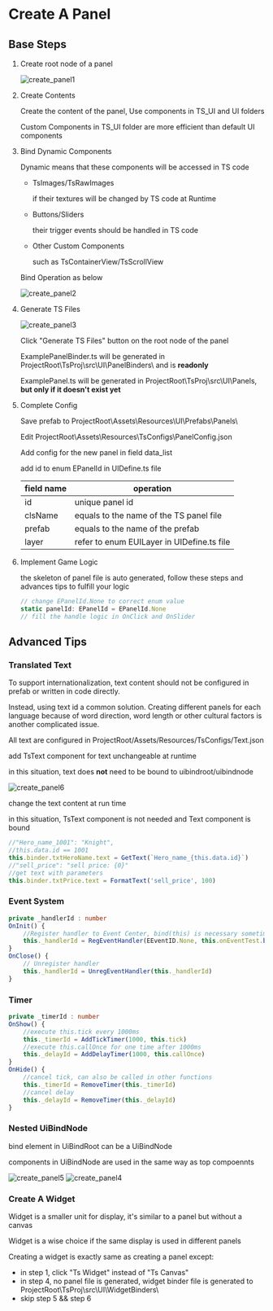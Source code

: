 

# Create A Panel

## Base Steps

1. Create root node of a panel

   ![create_panel1](imgs/create_panel1.png)

2. Create Contents

   Create the content of the panel, Use components in TS_UI and UI folders

   Custom Components in TS_UI folder are more efficient than default UI components

3. Bind Dynamic Components

      Dynamic means that these components will be accessed in TS code

      - TsImages/TsRawImages
        
        if their textures will be changed by TS code at Runtime
        
      - Buttons/Sliders 
        
        their trigger events should be handled in TS code
        
      - Other Custom Components
        
        such as TsContainerView/TsScrollView
        

      Bind Operation as below

      ![create_panel2](imgs/create_panel2.png)

4. Generate TS Files

      ![create_panel3](imgs/create_panel3.png)

      Click "Generate TS Files" button on the root node of the panel

      ExamplePanelBinder.ts will be generated in ProjectRoot\TsProj\src\UI\PanelBinders\ and is **readonly**

      ExamplePanel.ts will be generated in  ProjectRoot\TsProj\src\UI\Panels\, **but only if it doesn't exist yet**

5. Complete Config

      Save prefab to ProjectRoot\Assets\Resources\UI\Prefabs\Panels\

      Edit  ProjectRoot\Assets\Resources\TsConfigs\PanelConfig.json

      Add config  for the new panel in field data_list

      add id to enum EPanelId in UIDefine.ts file

      | field name | operation                                    |
      | ---------- | -------------------------------------------- |
      | id         | unique panel id                              |
      | clsName    | equals to the name of the TS panel file      |
      | prefab     | equals to the name of the prefab             |
      | layer      | refer to enum  EUILayer in  UIDefine.ts file |

6. Implement Game Logic

   the skeleton of panel file is auto generated, follow these steps and advances tips to fulfill your logic

      ``` typescript
      // change EPanelId.None to correct enum value
      static panelId: EPanelId = EPanelId.None
      // fill the handle logic in OnClick and OnSlider
      ```
   

## Advanced Tips

### Translated Text

To support internationalization, text content should not be configured in prefab or written in code  directly.

Instead, using text id a common solution. Creating different panels for each language because of word direction, word length or other cultural factors is another complicated issue.

All text are configured in ProjectRoot/Assets/Resources/TsConfigs/Text.json

add TsText component for text unchangeable at runtime

in this situation, text does **not** need to be bound to uibindroot/uibindnode

![create_panel6](imgs/create_panel6.png)

change the text content at run time

in this situation, TsText component is not needed and Text component is bound

```typescript
//"Hero_name_1001": "Knight",
//this.data.id == 1001
this.binder.txtHeroName.text = GetText(`Hero_name_{this.data.id}`)
//"sell_price": "sell price: {0}"
//get text with parameters
this.binder.txtPrice.text = FormatText('sell_price', 100)
```



### Event System

``` typescript
private _handlerId : number    
OnInit() {
    //Register handler to Event Center, bind(this) is necessary sometimes
    this._handlerId = RegEventHandler(EEventID.None, this.onEventTest.bind(this))
}
OnClose() {
    // Unregister handler
    this._handlerId = UnregEventHandler(this._handlerId)
}
```

### Timer

```typescript
private _timerId : number
OnShow() {
    //execute this.tick every 1000ms
    this._timerId = AddTickTimer(1000, this.tick)
    //execute this.callOnce for one time after 1000ms
    this._delayId = AddDelayTimer(1000, this.callOnce)
}
OnHide() {
    //cancel tick, can also be called in other functions
    this._timerId = RemoveTimer(this._timerId)
    //cancel delay
    this._delayId = RemoveTimer(this._delayId)
}
```

### Nested UiBindNode

bind element in UiBindRoot can be a UiBindNode

components in UiBindNode are used in the same way as top compoennts

![create_panel5](imgs/create_panel5.png)
![create_panel4](imgs/create_panel4.png)

### Create A Widget

Widget is a smaller unit for display,  it's similar to a panel but without a canvas

Widget is a wise choice if the same display is used in different panels

Creating a widget is exactly same as creating a panel except:

- in step 1, click "Ts Widget" instead of "Ts Canvas"
- in step 4, no panel file is generated, widget binder file is generated to ProjectRoot\TsProj\src\UI\WidgetBinders\
- skip step 5 && step 6

